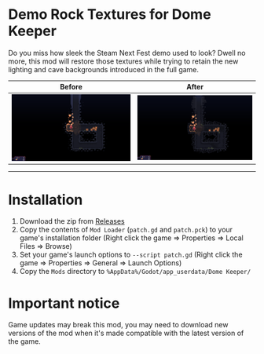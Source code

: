 # Demo Rock Textures for Dome Keeper

Do you miss how sleek the Steam Next Fest demo used to look? Dwell no more, this mod will restore those textures while trying to retain the new lighting and cave backgrounds introduced in the full game.

|Before|After|
|------|-----|
|![Before](/pic_before.png)|![After](/pic_after.png)|
--------------

# Installation

1. Download the zip from [Releases](/releases)
2. Copy the contents of `Mod Loader` (`patch.gd` and `patch.pck`) to your game's installation folder (Right click the game => Properties => Local Files => Browse)
3. Set your game's launch options to `--script patch.gd` (Right click the game => Properties => General => Launch Options)
4. Copy the `Mods` directory to `%AppData%/Godot/app_userdata/Dome Keeper/`

# Important notice

Game updates may break this mod, you may need to download new versions of the mod when it's made compatible with the latest version of the game.
